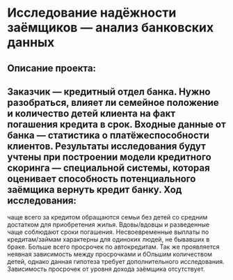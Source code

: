 # Исследование надёжности заёмщиков — анализ банковских данных
## Описание проекта: 
Заказчик — кредитный отдел банка. Нужно разобраться, влияет ли семейное положение и количество детей клиента на факт погашения кредита в срок. Входные данные от банка — статистика о платёжеспособности клиентов.
Результаты исследования будут учтены при построении модели кредитного скоринга — специальной системы, которая оценивает способность потенциального заёмщика вернуть кредит банку.
Ход исследования: 
- 
чаще всего за кредитом обращаются семьи без детей со средним достатком для приобретения жилья. Вдовы/вдовцы и разведенные чаще соблюдают сроки погашения. Несвоевременные выплаты по кредитам/займам характерны для одиноких людей, не бывавших в браке. Больше всего просрочек по автокредитам. Так же проявляется неявная зависимость между просрочками и бОльшим количеством детей, однако данная гипотеза требует дополнительного исследования. Зависимость просрочек от уровня дохода заёмщика отсутствует.
